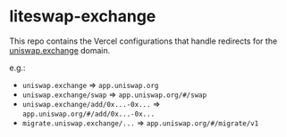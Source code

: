 # liteswap-exchange

This repo contains the Vercel configurations that handle redirects for the [uniswap.exchange](https://uniswap.exchange) domain.

e.g.:

- `uniswap.exchange` => `app.uniswap.org`
- `uniswap.exchange/swap` => `app.uniswap.org/#/swap`
- `uniswap.exchange/add/0x...-0x...` => `app.uniswap.org/#/add/0x...-0x...`
- `migrate.uniswap.exchange/...` => `app.uniswap.org/#/migrate/v1`


